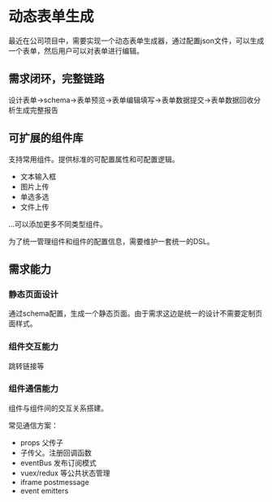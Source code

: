 # 动态表单生成

最近在公司项目中，需要实现一个动态表单生成器，通过配置json文件，可以生成一个表单，然后用户可以对表单进行编辑。

## 需求闭环，完整链路

设计表单->schema->表单预览->表单编辑填写->表单数据提交->表单数据回收分析生成完整报告

## 可扩展的组件库

支持常用组件。提供标准的可配置属性和可配置逻辑。

- 文本输入框
- 图片上传
- 单选多选
- 文件上传

...可以添加更多不同类型组件。

为了统一管理组件和组件的配置信息，需要维护一套统一的DSL。

## 需求能力

### 静态页面设计

通过schema配置，生成一个静态页面。由于需求这边是统一的设计不需要定制页面样式。

### 组件交互能力

跳转链接等

### 组件通信能力

组件与组件间的交互关系搭建。

常见通信方案：

- props 父传子
- 子传父。注册回调函数
- eventBus 发布订阅模式
- vuex/redux 等公共状态管理
- iframe postmessage
- event emitters
